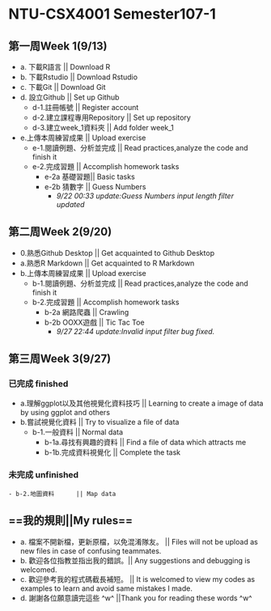 ﻿# NTU-CSX4001 Semester107-1
## 第一周Week 1(9/13)
- a. 下載R語言             || Download R
- b. 下載Rstudio           || Download Rstudio
- c. 下載Git               || Download Git
- d. 設立Github            || Set up Github
	- d-1.註冊帳號                   || Register account
	- d-2.建立課程專用Repository    || Set up repository
	- d-3.建立week_1資料夾            || Add folder week_1
- e.上傳本周練習成果		|| Upload exercise
	- e-1.閱讀例題、分析並完成		|| Read practices,analyze the code and finish it
	- e-2.完成習題	|| Accomplish homework tasks
		- e-2a 基礎習題|| Basic tasks
		- e-2b 猜數字	|| Guess Numbers
			- *9/22 00:33 update:Guess Numbers input length filter updated*
## 第二周Week 2(9/20)
- 0.熟悉Github Desktop		|| Get acquainted to Github Desktop
- a.熟悉R Markdown		|| Get acquainted to R Markdown
- b.上傳本周練習成果		|| Upload exercise
	- b-1.閱讀例題、分析並完成	|| Read practices,analyze the code and finish it
	- b-2.完成習題	|| Accomplish homework tasks
		- b-2a 網路爬蟲 || Crawling
		- b-2b OOXX遊戲	|| Tic Tac Toe
			- *9/27 22:44 update:Invalid input filter bug fixed.* 
## 第三周Week 3(9/27)
### 已完成 finished
- a.理解ggplot以及其他視覺化資料技巧		|| Learning to create a image of data by using ggplot and others
- b.嘗試視覺化資料		|| Try to visualize a file of data
	- b-1.一般資料		|| Normal data
		- b-1a.尋找有興趣的資料	|| Find a file of data which attracts me
		- b-1b.完成資料視覺化	|| Complete the task
### 未完成 unfinished
	- b-2.地圖資料		|| Map data

## ==我的規則||My rules==
 - a. 檔案不開新檔，更新原檔，以免混淆隊友。	|| Files will not be upload as new files in case of confusing teammates.
 - b. 歡迎各位指教並指出我的錯誤。|| Any suggestions and debugging is welcomed.
 - c. 歡迎參考我的程式碼截長補短。	|| It is welcomed to view my codes as examples to learn and avoid same mistakes I made.
 - d. 謝謝各位願意讀完這些 ^w^	||Thank you for reading these words ^w^
